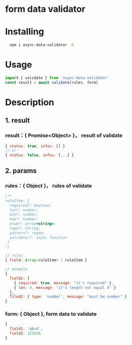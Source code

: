# form data validator

# Installing
```bash
  npm i async-data-validator -S
```

# Usage
```javascript
import { validate } from 'async-data-validator'
const result = await validate(rules, form)
```

# Description
## 1. result

###  result：{ Promise\<Object\> }， result of validate

```javascript
{ status: true, infos: [] }
// or
{ status: false, infos: [...] }
```


## 2. params

### rules：{ Object }， rules of validate
```javascript
/**
ruleItem: {
  required?: boolean;
  len?: number;
  min?: number;
  max?: number;
  enum?: array<string>;
  type?: string;
  pattern?: regex;
  validator?: async function
 }
*/

// rules
{ field: Array<ruleItem> | ruleItem }

// example
{
  field1: [
    { required: true, message: "it's required" },
    { len: 4, message: "it's length not equal 4" }
  ],
  filed2: { type: 'number', message: "must be number" }
}
```

### form: { Object }, form data to validate

```javascript
{
  field1: 'abcd',
  field2: 123456
}
```